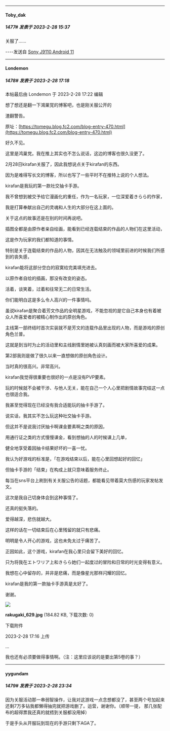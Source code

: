 
*****

####  Toby_dak  
##### 1477#       发表于 2023-2-28 15:37

关服了……

----发送自 [Sony J9110,Android 11](http://stage1.5j4m.com/?1.37)


*****

####  Londemon  
##### 1478#       发表于 2023-2-28 17:18

 本帖最后由 Londemon 于 2023-2-28 17:22 编辑 

想了想还是翻一下鴻巣覚的博客吧，也是刚关服公开的

渣翻警告。

原址：[https://tomegu.blog.fc2.com/blog-entry-470.html](https://tomegu.blog.fc2.com/blog-entry-470.html)

好久不见。

这里是鸿巢党。我在推上其实也不怎么说话，这边的博客也很久没更了。

2月28日kirafan关服了，因此我想说点关于kirafan的东西。

因为是难得写长文的博客，所以也写了一些平时不在推特上说的个人想法。

kirafan是我玩的第一款社交抽卡手游。

我不曾想到被交予给它漫画化的重任，作为一名玩家，一位深爱着きらら的作家，

我是打算奉献出自己的灵魂和人生的大部分在这上面的。

关于这点的故事还是在别的时间再说吧。

插图全都是由原作者亲自绘画，能看到已经连载结束的作品的人物们在这里活动，

这是作为玩家的我们都知道的事情。

特别是关于连载结束的作品的人物，因其在无法触及的领域里前进的时候我们所感到的丧失感，

kirafan能将这部分空白的寂寞给完美填充进去。

以原作者自绘的插画，那没有改变的姿态。

活着，谈笑着，过着和往常无二的日常生活。

你们能明白这是多么令人高兴的一件事情吗。

虽说kirafan是聚合着芳文作品的全明星游戏，不能忽视的是它自己本身也有着被众人所喜爱者的被精心制作出的原创角色。

主线第一部终结时首次实装就不是芳文的连载作品里出现的人物，而是游戏的原创角色兰普。

这就是到当时为止的活动里和主线剧情里她被认真刻画而被大家所喜爱的成果。

第2部我则是做了很久以来一直想做的原创角色设计。

当时真的很高兴。非常高兴。

kirafan我觉得很重要也很好的一点是没有PVP要素。

玩的时候就不会被干涉、与他人无关，能在自己一个人心里把剧情故事完结这一点也很适合我。

我甚至觉得现在已经没有我合适能玩的抽卡手游了。

说实话，我其实不怎么玩这种社交抽卡手游。

但这并不是说我讨厌抽卡啊课金要素啊之类的原因，

用通行证之类的方式慢慢课金，看到想抽的人的时候课上几单，

健全地享受着因抽卡结果好坏的一喜一忧。

我认为好游戏的标准是，「在游戏结束以后，能在心里回想起好的回忆」

但抽卡手游的「结束」在构成上就只意味着服务终止。

每当在sns平台上刷到有关关服公告的话题，都能看见带着莫大伤感的玩家发帖发文。

这次是我自己切身体会到这种事情了。

还真的挺失落的。

爱得越深，悲伤就越大。

这样的话在一切结束后在心里残留的就只有悲痛。

明明是令人开心的游戏，这也未免太过于痛苦了。

正因如此，这个游戏，kirafan在我心里只会留下美好的回忆。

只为将我在エトワリア上和きらら她们一起度过的冒险和日常的时光变得有意义。

我想在心中留存的，并非是悲痛，而是像星光那样闪耀的回忆。

kirafan是我的第一款抽卡手游真是太好了。

谢谢。

<img src="https://img.saraba1st.com/forum/202302/28/171610qt9285d9te8q9sed.jpg" referrerpolicy="no-referrer">

<strong>rakugaki_629.jpg</strong> (184.82 KB, 下载次数: 0)

下载附件

2023-2-28 17:16 上传

…

我也还有必须要做得事情啊。（注：这里应该说的是要出第5卷的事？）


*****

####  yygundam  
##### 1479#       发表于 2023-2-28 23:34

因为关服活动那一串弱智操作，让我对这游戏一点念想都没了，甚至两个号加起来还剩7万多钻我都懒得抽完就把游戏删了。运营，谢谢你。（顺带一提， 那几张配布的超得票我还真的就捂到关服都没用掉）

于是手头从开服玩到现在的手游只剩下AGA了。


